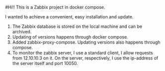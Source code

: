 #Hi!!
This is a Zabbix project in docker compose.

I wanted to achieve a convenient, easy installation and update.

1. The Zabbix database is stored on the local machine and can be archived.
2. Updating of versions happens through docker compose.
3. Added zabbix-proxy-compose. Updating versions also happens through compose.
4. To monitor the zabbix server, I use a standard client, I allow requests from 12.10.10.3 on it.
   On the server, respectively, I use the ip-address of the server itself and port 10050.
